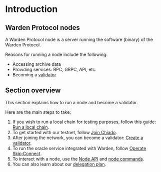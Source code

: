 ﻿---
sidebar_position: 1
---

# Introduction

## Warden Protocol nodes

A Warden Protocol node is a server running the software (binary) of the Warden Protocol.

Reasons for running a node include the following:

- Accessing archive data
- Providing services: RPC, GRPC, API, etc.
- Becoming a [validator](/learn/glossary#validator)

## Section overview

This section explains how to run a node and become a validator.

Here are the main steps to take:

1. If you wish to run a local chain for testing purposes, follow this guide: [Run a local chain](run-a-local-chain).
2. To get started with our testnet, follow [Join Chiado](chiado-testnet/join-chiado).
3. After joining the network, you can become a validator: [Create a validator](create-a-validator).
4. To run the oracle service integrated with Warden, follow [Operate Skip:Connect](operate-skip-connect).
4. To interact with a node, use the [Node API](node-api-reference) and [node commands](node-commands).
5. You can also learn about our [delegation plan](delegation-plan).

